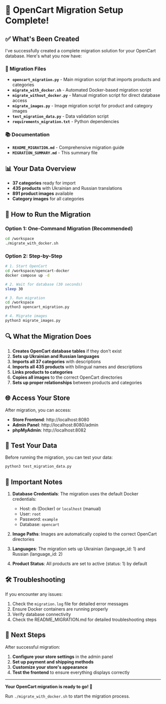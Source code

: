 # 🎉 OpenCart Migration Setup Complete!

## ✅ What's Been Created

I've successfully created a complete migration solution for your OpenCart database. Here's what you now have:

### 📁 Migration Files
- **`opencart_migration.py`** - Main migration script that imports products and categories
- **`migrate_with_docker.sh`** - Automated Docker-based migration script
- **`migrate_without_docker.py`** - Manual migration script for direct database access
- **`migrate_images.py`** - Image migration script for product and category images
- **`test_migration_data.py`** - Data validation script
- **`requirements_migration.txt`** - Python dependencies

### 📚 Documentation
- **`README_MIGRATION.md`** - Comprehensive migration guide
- **`MIGRATION_SUMMARY.md`** - This summary file

## 📊 Your Data Overview
- **37 categories** ready for import
- **435 products** with Ukrainian and Russian translations
- **891 product images** available
- **Category images** for all categories

## 🚀 How to Run the Migration

### Option 1: One-Command Migration (Recommended)
```bash
cd /workspace
./migrate_with_docker.sh
```

### Option 2: Step-by-Step
```bash
# 1. Start OpenCart
cd /workspace/opencart-docker
docker compose up -d

# 2. Wait for database (30 seconds)
sleep 30

# 3. Run migration
cd /workspace
python3 opencart_migration.py

# 4. Migrate images
python3 migrate_images.py
```

## 🔍 What the Migration Does

1. **Creates OpenCart database tables** if they don't exist
2. **Sets up Ukrainian and Russian languages**
3. **Imports all 37 categories** with descriptions
4. **Imports all 435 products** with bilingual names and descriptions
5. **Links products to categories**
6. **Copies all images** to the correct OpenCart directories
7. **Sets up proper relationships** between products and categories

## 🌐 Access Your Store

After migration, you can access:
- **Store Frontend**: http://localhost:8080
- **Admin Panel**: http://localhost:8080/admin
- **phpMyAdmin**: http://localhost:8082

## 🧪 Test Your Data

Before running the migration, you can test your data:
```bash
python3 test_migration_data.py
```

## 📝 Important Notes

1. **Database Credentials**: The migration uses the default Docker credentials:
   - Host: `db` (Docker) or `localhost` (manual)
   - User: `root`
   - Password: `example`
   - Database: `opencart`

2. **Image Paths**: Images are automatically copied to the correct OpenCart directories

3. **Languages**: The migration sets up Ukrainian (language_id: 1) and Russian (language_id: 2)

4. **Product Status**: All products are set to active (status: 1) by default

## 🛠️ Troubleshooting

If you encounter any issues:
1. Check the `migration.log` file for detailed error messages
2. Ensure Docker containers are running properly
3. Verify database connectivity
4. Check the README_MIGRATION.md for detailed troubleshooting steps

## 🎯 Next Steps

After successful migration:
1. **Configure your store settings** in the admin panel
2. **Set up payment and shipping methods**
3. **Customize your store's appearance**
4. **Test the frontend** to ensure everything displays correctly

---

**Your OpenCart migration is ready to go! 🚀**

Run `./migrate_with_docker.sh` to start the migration process.